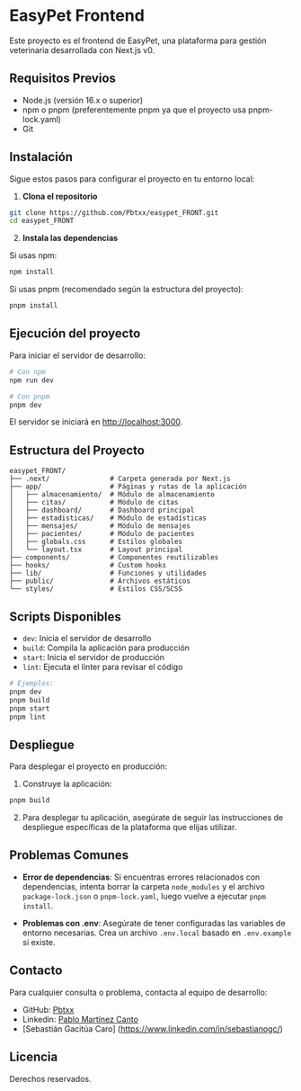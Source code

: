 # EasyPet Frontend

Este proyecto es el frontend de EasyPet, una plataforma para gestión veterinaria desarrollada con Next.js v0.

## Requisitos Previos

- Node.js (versión 16.x o superior)
- npm o pnpm (preferentemente pnpm ya que el proyecto usa pnpm-lock.yaml)
- Git

## Instalación

Sigue estos pasos para configurar el proyecto en tu entorno local:

1. **Clona el repositorio**

```bash
git clone https://github.com/Pbtxx/easypet_FRONT.git
cd easypet_FRONT
```

2. **Instala las dependencias**

Si usas npm:
```bash
npm install
```

Si usas pnpm (recomendado según la estructura del proyecto):
```bash
pnpm install
```

## Ejecución del proyecto

Para iniciar el servidor de desarrollo:

```bash
# Con npm
npm run dev

# Con pnpm
pnpm dev
```

El servidor se iniciará en [http://localhost:3000](http://localhost:3000).

## Estructura del Proyecto

```
easypet_FRONT/
├── .next/               # Carpeta generada por Next.js
├── app/                 # Páginas y rutas de la aplicación
│   ├── almacenamiento/  # Módulo de almacenamiento
│   ├── citas/           # Módulo de citas
│   ├── dashboard/       # Dashboard principal
│   ├── estadisticas/    # Módulo de estadísticas
│   ├── mensajes/        # Módulo de mensajes
│   ├── pacientes/       # Módulo de pacientes
│   ├── globals.css      # Estilos globales
│   └── layout.tsx       # Layout principal
├── components/          # Componentes reutilizables
├── hooks/               # Custom hooks
├── lib/                 # Funciones y utilidades
├── public/              # Archivos estáticos
└── styles/              # Estilos CSS/SCSS
```

## Scripts Disponibles

- `dev`: Inicia el servidor de desarrollo
- `build`: Compila la aplicación para producción
- `start`: Inicia el servidor de producción
- `lint`: Ejecuta el linter para revisar el código

```bash
# Ejemplos:
pnpm dev
pnpm build
pnpm start
pnpm lint
```

## Despliegue

Para desplegar el proyecto en producción:

1. Construye la aplicación:
```bash
pnpm build
```

2. Para desplegar tu aplicación, asegúrate de seguir las instrucciones de despliegue específicas de la plataforma que elijas utilizar.

## Problemas Comunes

- **Error de dependencias**: Si encuentras errores relacionados con dependencias, intenta borrar la carpeta `node_modules` y el archivo `package-lock.json` o `pnpm-lock.yaml`, luego vuelve a ejecutar `pnpm install`.

- **Problemas con .env**: Asegúrate de tener configuradas las variables de entorno necesarias. Crea un archivo `.env.local` basado en `.env.example` si existe.

## Contacto

Para cualquier consulta o problema, contacta al equipo de desarrollo:

- GitHub: [Pbtxx](https://github.com/Pbtxx)
- Linkedin: [Pablo Martínez Canto](https://www.linkedin.com/in/pmartinezcanto/)
- [Sebastián Gacitúa Caro] (https://www.linkedin.com/in/sebastianogc/)

## Licencia

Derechos reservados.